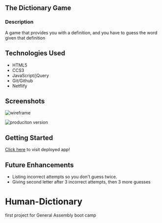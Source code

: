 ## The Dictionary Game

### Description

A game that provides you with a definition, and you have to guess the word given that definition

## Technologies Used

- HTML5
- CCS3
- JavaScript/jQuery
- Git/Github
- Netflify

## Screenshots

![wireframe]()

![produciton version]()

## Getting Started

[Click here](#) to visit deployed app!

## Future Enhancements

- Listing incorrect attempts so you don't guess twice.
- Giving second letter after 3 incorrect attempts, then 3 more guesses

# Human-Dictionary

first project for General Assembly boot camp
